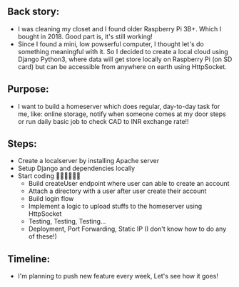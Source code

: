 ## Back story: 
- I was cleaning my closet and I found older Raspberry Pi 3B+. Which I bought in 2018. Good part is, it's still working!
- Since I found a mini, low powserful computer, I thought let's do something meaningful with it. So I decided to create a local cloud using Django Python3, where data will get store locally on Raspberry Pi (on SD card) but can be accessible from anywhere on earth using HttpSocket.

## Purpose:
- I want to build a homeserver which does regular, day-to-day task for me, like: online storage, notify when someone comes at my door steps or run daily basic job to check CAD to INR exchange rate!!

## Steps:
- Create a localserver by installing Apache server
- Setup Django and dependencies locally
- Start coding 👨‍💻👨‍💻👨‍💻
    - Build createUser endpoint where user can able to create an account
    - Attach a directory with a user after user create their account
    - Build login flow
    - Implement a logic to upload stuffs to the homeserver using HttpSocket
    - Testing, Testing, Testing...
    - Deployment, Port Forwarding, Static IP (I don't know how to do any of these!)

## Timeline:
- I'm planning to push new feature every week, Let's see how it goes!